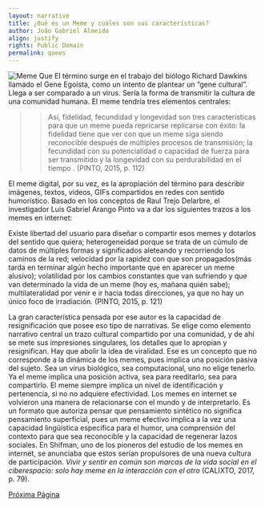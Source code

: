 ```yaml
---
layout: narrative
title: ¿Qué es un Meme y cuales son sus características?
author: João Gabriel Almeida
align: justify
rights: Public Domain
permalink: quees
---
```

![Meme Que](/insurgencia2punto0/assets/images/quees.png)
El término surge en el trabajo del biólogo Richard Dawkins llamado el Gene Egoísta, como un intento de plantear un “gene cultural”.  Llega a ser comparado a un virus. Sería la forma de transmitir la cultura de una comunidad humana. El meme tendría tres elementos centrales:

>>Así, fidelidad, fecundidad y longevidad son tres características para que un meme pueda repricarse replicarse con éxito: la fidelidad tiene que ver con que un meme siga siendo reconocible después de múltiples procesos de transmisión; la fecundidad con su potencialidad o capacidad de fuerza para ser transmitido y la longevidad con su perdurabilidad en el tiempo . (PINTO, 2015, p.  112)

 El meme digital, por su vez, es la apropiación del término para describir imágenes, textos, videos, GIFs compartidos en redes con sentido humorístico.  Basado en los conceptos de Raul Trejo Delarbre, el investigador Luis Gabriel Arango Pinto va a dar los siguientes trazos a los memes en internet:

Existe libertad del usuario para diseñar o compartir esos memes y dotarlos del sentido que quiera; heterogeneidad porque se trata de un cúmulo de datos de múltiples formas y significados aleteando y recorriendo los caminos de la red; velocidad por la rapidez con que son propagados(más tarda en terminar algún hecho importante que en aparecer un meme alusivo); volatilidad por los cambios constantes que van sufriendo y que van determinado la vida de un meme (hoy es, mañana quién sabe); multilateralidad por venir e ir hacia todas direcciones, ya que no hay un único foco de irradiación. (PINTO, 2015, p. 121)

 La gran característica pensada por ese autor es la capacidad de resignificación que posee eso tipo de narrativas. Se elige como elemento narrativo central un trazo cultural compartido por una comunidad, y de ahí se mete sus impresiones singulares, los detalles que lo apropian y resignifican.
Hay que abolir la idea de viralidad. Ese es un concepto que no corresponde a la dinámica de los memes, pues implica una posición pasiva del sujeto. Sea un virus biológico, sea computacional, uno no elige tenerlo. Ya el meme implica una posición activa, sea para reeditarlo, sea para compartirlo. El meme siempre implica un nivel de identificación y pertenencia, si no no adquiere efectividad. Los memes en internet se volvieron una manera de relacionarse con el mundo y de interpretarlo. Es un formato que autoriza pensar que pensamiento sintético no significa pensamiento superficial, pues un meme efectivo implica a la vez una capacidad lingüística específica para el humor, una comprensión del contexto para que sea reconocible y la capacidad de regenerar lazos sociales. En Shifman, uno de los pioneros del estudio de los memes en internet, se anunciaba que estos serían propulsores de una nueva cultura de participación. *Vivir y sentir en común son marcas de la vida social en el ciberespacio: solo hay meme en la interacción con el otro* (CALIXTO, 2017, p. 79).

[Próxima Página](porque)
